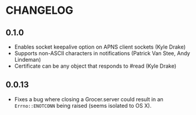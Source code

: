 # CHANGELOG

## 0.1.0

* Enables socket keepalive option on APNS client sockets (Kyle Drake)
* Supports non-ASCII characters in notifications (Patrick Van Stee, Andy Lindeman)
* Certificate can be any object that responds to #read (Kyle Drake)

## 0.0.13

* Fixes a bug where closing a Grocer.server could result in an
  `Errno::ENOTCONN` being raised (seems isolated to OS X).

